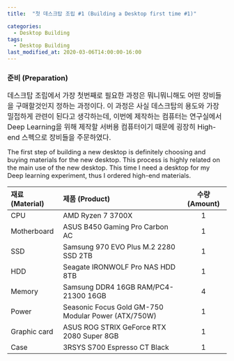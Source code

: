```yaml
---
title:  "첫 데스크탑 조립 #1 (Building a Desktop first time #1)"

categories:
  - Desktop Building
tags:
  - Desktop Building
last_modified_at: 2020-03-06T14:00:00-16:00 
---
```


### 준비 (Preparation)
<span style="font-size:12pt"> 데스크탑 조립에서 가장 첫번째로 필요한 과정은 뭐니뭐니해도 어떤 장비들을 구매할것인지 정하는 과정이다. 
이 과정은 사실 데스크탑의 용도와 가장 밀접하게 관련이 된다고 생각하는데, 이번에 제작하는 컴퓨터는 연구실에서 Deep Learning을 위해 제작할
서버용 컴퓨터이기 때문에 굉장히 High-end 스펙으로 장비들을 주문하였다. </span>
  
  
<span style="font-size:11pt"> The first step of building a new desktop is definitely choosing and buying materials for the new desktop. 
This process is highly related on the main use of the new desktop. This time I need a desktop for my Deep learning experiment, thus 
I ordered high-end materials. </span>

| 재료 (Material) | 제품 (Product) | 수량 (Amount) |
|:--------|:-------|:--------:|
| CPU   | AMD Ryzen 7 3700X  | 1 |
| Motherboard | ASUS B450 Gaming Pro Carbon AC | 1 |
| SSD | Samsung 970 EVO Plus M.2 2280 SSD 2TB | 1 |
| HDD | Seagate IRONWOLF Pro NAS HDD 8TB | 1 |
| Memory | Samsung DDR4 16GB RAM/PC4-21300 16GB | 4 |
| Power | Seasonic Focus Gold GM-750 Modular Power (ATX/750W) | 1 |
| Graphic card | ASUS ROG STRIX GeForce RTX 2080 Super 8GB | 1 |
| Case | 3RSYS S700 Espresso CT Black | 1 |


